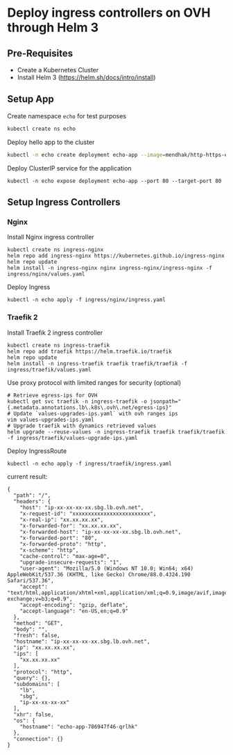 # Deploy ingress controllers on OVH through Helm 3

## Pre-Requisites
* Create a Kubernetes Cluster
* Install Helm 3 (https://helm.sh/docs/intro/install)


## Setup App

Create namespace `echo` for test purposes
```bash
kubectl create ns echo
```

Deploy hello app to the cluster
```bash
kubectl -n echo create deployment echo-app --image=mendhak/http-https-echo
```

Deploy ClusterIP service for the application
```
kubectl -n echo expose deployment echo-app --port 80 --target-port 80
```

## Setup Ingress Controllers

### Nginx

Install Nginx ingress controller
```
kubectl create ns ingress-nginx
helm repo add ingress-nginx https://kubernetes.github.io/ingress-nginx
helm repo update
helm install -n ingress-nginx nginx ingress-nginx/ingress-nginx -f ingress/nginx/values.yaml
```

Deploy Ingress
```
kubectl -n echo apply -f ingress/nginx/ingress.yaml
```

### Traefik 2

Install Traefik 2 ingress controller
```
kubectl create ns ingress-traefik
helm repo add traefik https://helm.traefik.io/traefik
helm repo update
helm install -n ingress-traefik traefik traefik/traefik -f ingress/traefik/values.yaml
```

Use proxy protocol with limited ranges for security (optional)
```
# Retrieve egress-ips for OVH
kubectl get svc traefik -n ingress-traefik -o jsonpath="{.metadata.annotations.lb\.k8s\.ovh\.net/egress-ips}"
# Update `values-upgrades-ips.yaml` with ovh ranges ips
vim values-upgrades-ips.yaml
# Upgrade traefik with dynamics retrieved values
helm upgrade --reuse-values -n ingress-traefik traefik traefik/traefik -f ingress/traefik/values-upgrade-ips.yaml
```

Deploy IngressRoute
```
kubectl -n echo apply -f ingress/traefik/ingress.yaml
```

current result:

```
{
  "path": "/",
  "headers": {
    "host": "ip-xx-xx-xx-xx.sbg.lb.ovh.net",
    "x-request-id": "xxxxxxxxxxxxxxxxxxxxxxxxx",
    "x-real-ip": "xx.xx.xx.xx",
    "x-forwarded-for": "xx.xx.xx.xx",
    "x-forwarded-host": "ip-xx-xx-xx-xx.sbg.lb.ovh.net",
    "x-forwarded-port": "80",
    "x-forwarded-proto": "http",
    "x-scheme": "http",
    "cache-control": "max-age=0",
    "upgrade-insecure-requests": "1",
    "user-agent": "Mozilla/5.0 (Windows NT 10.0; Win64; x64) AppleWebKit/537.36 (KHTML, like Gecko) Chrome/88.0.4324.190 Safari/537.36",
    "accept": "text/html,application/xhtml+xml,application/xml;q=0.9,image/avif,image/webp,image/apng,*/*;q=0.8,application/signed-exchange;v=b3;q=0.9",
    "accept-encoding": "gzip, deflate",
    "accept-language": "en-US,en;q=0.9"
  },
  "method": "GET",
  "body": "",
  "fresh": false,
  "hostname": "ip-xx-xx-xx-xx.sbg.lb.ovh.net",
  "ip": "xx.xx.xx.xx",
  "ips": [
    "xx.xx.xx.xx"
  ],
  "protocol": "http",
  "query": {},
  "subdomains": [
    "lb",
    "sbg",
    "ip-xx-xx-xx-xx"
  ],
  "xhr": false,
  "os": {
    "hostname": "echo-app-786947f46-qrlhk"
  },
  "connection": {}
}

```